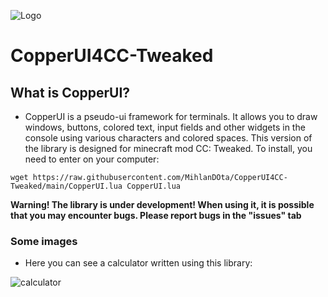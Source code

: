 ![Logo](https://raw.githubusercontent.com/MihlanDOta/CopperUI4CC-Tweaked/main/images/cuilogo.JPG)

# CopperUI4CC-Tweaked

## What is CopperUI?
- CopperUI is a pseudo-ui framework for terminals. It allows you to draw windows, buttons, colored text, input fields and other widgets in the console using various characters and colored spaces. This version of the library is designed for minecraft mod CC: Tweaked. To install, you need to enter on your computer:

```
wget https://raw.githubusercontent.com/MihlanDOta/CopperUI4CC-Tweaked/main/CopperUI.lua CopperUI.lua
```

**Warning! The library is under development! When using it, it is possible that you may encounter bugs. Please report bugs in the "issues" tab**

### Some images

- Here you can see a calculator written using this library:

![calculator](https://raw.githubusercontent.com/MihlanDOta/CopperUI4CC-Tweaked/main/images/copperuicctweaked.gif)
